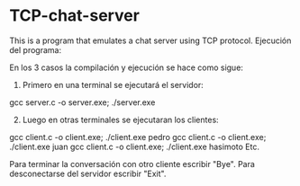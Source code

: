 # TCP-chat-server
This is a program that emulates a chat server using TCP protocol.
Ejecución del programa:

En los 3 casos la compilación y ejecución se hace como sigue:

1. Primero en una terminal se ejecutará el servidor:

gcc server.c -o server.exe; ./server.exe

2. Luego en otras terminales se ejecutaran los clientes:

gcc client.c -o client.exe; ./client.exe pedro
gcc client.c -o client.exe; ./client.exe juan
gcc client.c -o client.exe; ./client.exe hasimoto
Etc.


Para terminar la conversación con otro cliente escribir "Bye".
Para desconectarse del servidor escribir "Exit".
